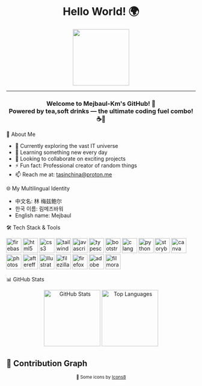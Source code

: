 
<!--
**mejbaul-km/mejbaul-km** is a ✨ _special_ ✨ repository because its `README.md` (this file) appears on your GitHub profile.

Here are some ideas to get you started:

- 🔭 I’m currently working on ...
- 🌱 I’m currently learning ...
- 👯 I’m looking to collaborate on ...
- 🤔 I’m looking for help with ...
- 💬 Ask me about ...
- 📫 How to reach me: ...
- 😄 Pronouns: ...
- ⚡ Fun fact: ...
-->

<h1 align="center">Hello World! 🌍</h1>

<div align="center">
  <img height="150" src="https://media.giphy.com/media/M9gbBd9nbDrOTu1Mqx/giphy.gif" />
</div>

---

<h3 align="center">Welcome to Mejbaul-Km's GitHub! 🍕<br>Powered by tea,soft drinks — the ultimate coding fuel combo! ☕🥤</h3>



<p> 👤 About Me </p>


- 🔭 Currently exploring the vast IT universe
- 🌱 Learning something new every day
- 👯 Looking to collaborate on exciting projects
- ⚡ Fun fact: Professional creator of random things
- 📫 Reach me at: tasinchina@proton.me

<p> 🌐 My Multilingual Identity </p>

- 中文名: 林 梅兹鲍尔
- 한국 이름: 림메즈바워
- English name: Mejbaul



<p> 🛠 Tech Stack & Tools </p> 

<div align="left">

<!-- Devicon-supported tools -->
<img src="https://cdn.jsdelivr.net/gh/devicons/devicon/icons/firebase/firebase-plain-wordmark.svg" height="40" alt="firebase" />
<img src="https://cdn.jsdelivr.net/gh/devicons/devicon/icons/html5/html5-original.svg" height="40" alt="html5" />
<img src="https://cdn.jsdelivr.net/gh/devicons/devicon/icons/css3/css3-original.svg" height="40" alt="css3" />
<img src="https://cdn.jsdelivr.net/gh/devicons/devicon/icons/tailwindcss/tailwindcss-original-wordmark.svg" height="40" alt="tailwindcss" />
<img src="https://cdn.jsdelivr.net/gh/devicons/devicon/icons/javascript/javascript-original.svg" height="40" alt="javascript" />
<img src="https://cdn.jsdelivr.net/gh/devicons/devicon/icons/typescript/typescript-original.svg" height="40" alt="typescript" />
<img src="https://cdn.jsdelivr.net/gh/devicons/devicon/icons/bootstrap/bootstrap-original.svg" height="40" alt="bootstrap" />
<img src="https://cdn.jsdelivr.net/gh/devicons/devicon/icons/c/c-original.svg" height="40" alt="c language" />
<img src="https://cdn.jsdelivr.net/gh/devicons/devicon/icons/python/python-original.svg" height="40" alt="python" />
<img src="https://cdn.jsdelivr.net/gh/devicons/devicon/icons/storybook/storybook-original.svg" height="40" alt="storybook" />
<img src="https://cdn.jsdelivr.net/gh/devicons/devicon/icons/canva/canva-original.svg" height="40" alt="canva" />
<img src="https://cdn.jsdelivr.net/gh/devicons/devicon/icons/photoshop/photoshop-plain.svg" height="40" alt="photoshop" />
<img src="https://cdn.jsdelivr.net/gh/devicons/devicon/icons/aftereffects/aftereffects-original.svg" height="40" alt="aftereffects" />
<img src="https://cdn.jsdelivr.net/gh/devicons/devicon/icons/illustrator/illustrator-plain.svg" height="40" alt="illustrator" />
<img src="https://cdn.jsdelivr.net/gh/devicons/devicon/icons/filezilla/filezilla-plain.svg" height="40" alt="filezilla" />
<img src="https://cdn.jsdelivr.net/gh/devicons/devicon/icons/firefox/firefox-original.svg" height="40" alt="firefox" />

<!-- Additional tools -->
<img src="https://img.icons8.com/color/48/000000/adobe-premiere-pro.png" height="40" alt="adobe premiere pro" />
<img src="https://img.icons8.com/color/48/000000/filmora.png" height="40" alt="filmora" />

</div>


<p> 📊 GitHub Stats   </p> 
<div align="center">
  <img src="https://github-readme-stats.vercel.app/api?username=Mejbaulkm&show_icons=true&theme=dracula&include_all_commits=true&count_private=true&card_width=700" height="150" alt="GitHub Stats" />
  <img src="https://github-readme-stats.vercel.app/api/top-langs?username=Mejbaulkm&layout=compact&langs_count=5&theme=dracula&card_width=700" height="150" alt="Top Languages" />
</div>



## 👾 Contribution Graph

<!-- Attribution for icons (optional but recommended) -->
<p align="center"><sub>🎨 Some icons by <a href="https://icons8.com" target="_blank">Icons8</a></sub></p>

